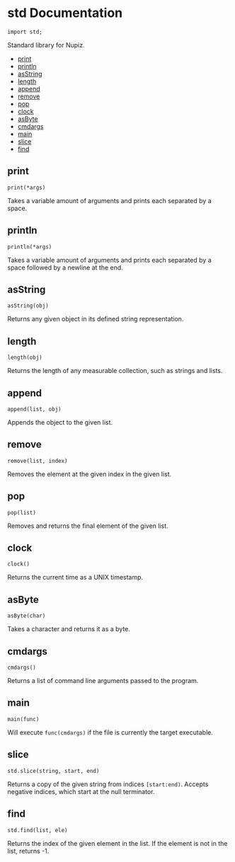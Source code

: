 
# std Documentation

`import std;`

Standard library for Nupiz.

- [print](#print)
- [println](#println)
- [asString](#asstring)
- [length](#length)
- [append](#append)
- [remove](#remove)
- [pop](#pop)
- [clock](#clock)
- [asByte](#asbyte)
- [cmdargs](#cmdargs)
- [main](#main)
- [slice](#slice)
- [find](#find)

## print

`print(*args)`

Takes a variable amount of arguments and prints each separated by a space.

## println

`println(*args)`

Takes a variable amount of arguments and prints each separated by a space followed by a newline at the end.

## asString

`asString(obj)`

Returns any given object in its defined string representation.

## length

`length(obj)`

Returns the length of any measurable collection, such as strings and lists.

## append

`append(list, obj)`

Appends the object to the given list.

## remove

`remove(list, index)`

Removes the element at the given index in the given list.

## pop

`pop(list)`

Removes and returns the final element of the given list.

## clock

`clock()`

Returns the current time as a UNIX timestamp.

## asByte

`asByte(char)`

Takes a character and returns it as a byte.

## cmdargs

`cmdargs()`

Returns a list of command line arguments passed to the program.

## main

`main(func)`

Will execute `func(cmdargs)` if the file is currently the target executable.

## slice

`std.slice(string, start, end)`

Returns a copy of the given string from indices `[start:end)`. Accepts negative indices, which start at the null terminator.

## find

`std.find(list, ele)`

Returns the index of the given element in the list. If the element is not in the list, returns -1.
